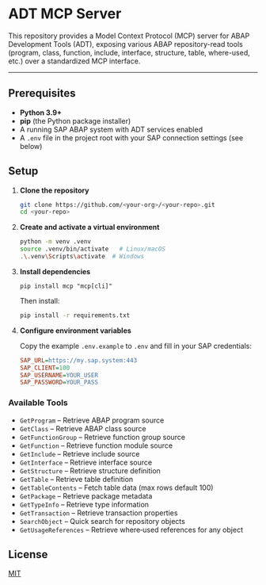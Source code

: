 # ADT MCP Server

This repository provides a Model Context Protocol (MCP) server for ABAP Development Tools (ADT), exposing various ABAP repository-read tools (program, class, function, include, interface, structure, table, where-used, etc.) over a standardized MCP interface.

---

## Prerequisites

* **Python 3.9+**
* **pip** (the Python package installer)
* A running SAP ABAP system with ADT services enabled
* A `.env` file in the project root with your SAP connection settings (see below)

## Setup

1. **Clone the repository**

   ```bash
   git clone https://github.com/<your-org>/<your-repo>.git
   cd <your-repo>
   ```

2. **Create and activate a virtual environment**

   ```bash
   python -m venv .venv
   source .venv/bin/activate   # Linux/macOS
   .\.venv\Scripts\activate  # Windows
   ```

3. **Install dependencies**

   ```text
   pip install mcp "mcp[cli]"
   ```

   Then install:

   ```bash
   pip install -r requirements.txt
   ```

4. **Configure environment variables**

   Copy the example `.env.example` to `.env` and fill in your SAP credentials:

   ```ini
   SAP_URL=https://my.sap.system:443
   SAP_CLIENT=100
   SAP_USERNAME=YOUR_USER
   SAP_PASSWORD=YOUR_PASS
   ```

### Available Tools

* `GetProgram` – Retrieve ABAP program source
* `GetClass` – Retrieve ABAP class source
* `GetFunctionGroup` – Retrieve function group source
* `GetFunction` – Retrieve function module source
* `GetInclude` – Retrieve include source
* `GetInterface` – Retrieve interface source
* `GetStructure` – Retrieve structure definition
* `GetTable` – Retrieve table definition
* `GetTableContents` – Fetch table data (max rows default 100)
* `GetPackage` – Retrieve package metadata
* `GetTypeInfo` – Retrieve type information
* `GetTransaction` – Retrieve transaction properties
* `SearchObject` – Quick search for repository objects
* `GetUsageReferences` – Retrieve where‑used references for any object

## License

[MIT](LICENSE)
